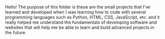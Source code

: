 Hello! 
The purpose of this folder is these are the small projects that I've learned and developed when I was learning how to code with several programming languages such as Python, HTML, CSS, JavaScript, etc. and it really helped me understand the fundamentals of developing software and websites that will help me be able to learn and build advanced projects in the future.
